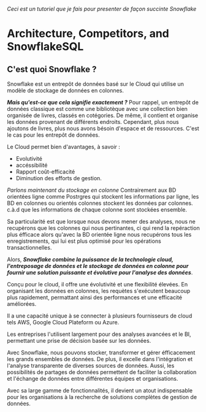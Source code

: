 *Ceci est un tutoriel que je fais pour presenter de façon succinte Snowflake*

# Architecture, Competitors, and SnowflakeSQL

## C'est quoi Snowflake ?

Snowflake est un entrepôt de données basé sur le Cloud qui utilise un modèle de stockage de données en colonnes.

***Mais qu'est-ce que cela signifie exactement ?***
Pour rappel, un entrepôt de données classique est comme une bibliotèque avec une collection bien organisée de livres, classés en cotégories. De même, il contient et organise les données provenant de différents endroits.
Cependant, plus nous ajoutons de livres, plus nous avons bésoin d'espace et de ressources. C'est le cas pour les entrepôt de données.

Le Cloud permet bien d'avantages, à savoir :
- Evolutivité 
- accéssibilité
- Rapport coût-efficacité
- Diminution des efforts de gestion.

*Parlons maintenant du stockage en colonne*
Contrairement aux BD orientées ligne comme Postrgres qui stockent les informations par ligne, les BD en colonnes ou orientés colonnes stockent les données par colonnes. c.à.d que les informations de chaque colonne sont stockées ensemble.

Sa particularité est que lorsque nous devons mener des analyses, nous ne recupèrons que les colonnes qui nous pertinantes, ci qui rend la repéraction plus éfficace alors qu'avec la BD orientée ligne nous recupérons tous les enregistrements, qui lui est plus optimisé pour les opérations transactionnelles.

Alors, ***Snowflake combine la puissance de la technologie cloud, l'entreposage de données et le stockage de données en colonne pour fournir une solution puissante et évolutive pour l'analyse des données***.

Conçu pour le cloud, il offre une évolutivité et une flexibilité élevées. En organisant les données en colonnes, les requètes s'exécutent beaucoup plus rapidement, permattant ainsi des performances et une efficacité améliorées.

Il a une capacité unique à se connecter à plusieurs fournisseurs de cloud tels AWS, Google Cloud Plateform ou Azure.

Les entreprises l'utilisent largement pour des analyses avancées et le BI, permettant une prise de décision basée sur les données.


Avec Snowflake, nous pouvons stocker, transformer et gérer éfficacement les grands ensembles de données. De plus, il excelle dans l'intégration et l'analyse transparente de diverses sources de données.
Aussi, les possibilités de partages de données permettent de faciliter la collaboration et l'échange de données entre différentes équipes et organisations.

Avec sa large gamme de fonctionnalités, il devient un atout  indispensable pour les organisations à la recherche de solutions complètes de gestion de données.
